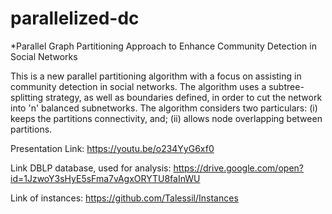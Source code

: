 # parallelized-dc
 *Parallel Graph Partitioning Approach to Enhance Community Detection in Social Networks

This is a new parallel partitioning algorithm with a focus on assisting in community detection in social networks. The algorithm uses a subtree-splitting strategy, as well as boundaries defined, in order to cut the network into 'n' balanced  subnetworks. The algorithm considers two particulars: (i) keeps the partitions connectivity, and; (ii) allows node overlapping between partitions. 

Presentation Link: https://youtu.be/o234YyG6xf0

Link DBLP database, used for analysis: https://drive.google.com/open?id=1JzwoY3sHyE5sFma7vAgxORYTU8faInWU

Link of instances: https://github.com/Talessil/Instances
